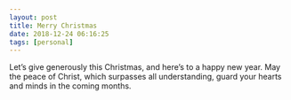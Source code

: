 ```yaml
---
layout: post
title: Merry Christmas
date: 2018-12-24 06:16:25
tags: [personal]
---
```


Let’s give generously this Christmas, and here’s to a happy new year. May the peace of Christ, which surpasses all understanding, guard your hearts and minds in the coming months. 
